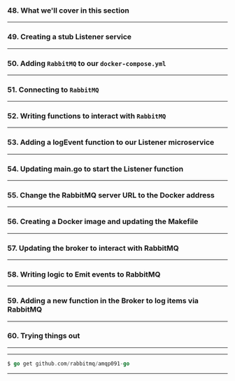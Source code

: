 ### 48. What we'll cover in this section

***

### 49. Creating a stub Listener service

***

### 50. Adding `RabbitMQ` to our `docker-compose.yml`

***

### 51. Connecting to `RabbitMQ`

***

### 52. Writing functions to interact with `RabbitMQ`

***

### 53. Adding a logEvent function to our Listener microservice

***

### 54. Updating main.go to start the Listener function

***

### 55. Change the RabbitMQ server URL to the Docker address

***

### 56. Creating a Docker image and updating the Makefile

***

### 57. Updating the broker to interact with RabbitMQ

***

### 58. Writing logic to Emit events to RabbitMQ

***

### 59. Adding a new function in the Broker to log items via RabbitMQ

***

### 60. Trying things out

***

***

```go
$ go get github.com/rabbitmq/amqp091-go
```

***
